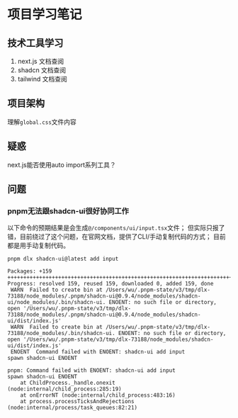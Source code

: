# 项目学习笔记

## 技术工具学习

1. next.js 文档查阅
2. shadcn 文档查阅
3. tailwind 文档查阅

## 项目架构

理解`global.css`文件内容

## 疑惑

next.js能否使用auto import系列工具？

## 问题


### pnpm无法跟shadcn-ui很好协同工作

以下命令的预期结果是会生成`@/components/ui/input.tsx`文件；
但实际只报了错，目前绕过了这个问题，在官网文档，提供了CLI/手动复制代码的方式；
目前都是用手动复制代码。

```
pnpm dlx shadcn-ui@latest add input

Packages: +159
+++++++++++++++++++++++++++++++++++++++++++++++++++++++++++++++++++++++++++++++++++++++++++++++++++++++++++++++++++++++++++++++++++++++++++++++++++++++++++++++
Progress: resolved 159, reused 159, downloaded 0, added 159, done
 WARN  Failed to create bin at /Users/wu/.pnpm-state/v3/tmp/dlx-73188/node_modules/.pnpm/shadcn-ui@0.9.4/node_modules/shadcn-ui/node_modules/.bin/shadcn-ui. ENOENT: no such file or directory, open '/Users/wu/.pnpm-state/v3/tmp/dlx-73188/node_modules/.pnpm/shadcn-ui@0.9.4/node_modules/shadcn-ui/dist/index.js'
 WARN  Failed to create bin at /Users/wu/.pnpm-state/v3/tmp/dlx-73188/node_modules/.bin/shadcn-ui. ENOENT: no such file or directory, open '/Users/wu/.pnpm-state/v3/tmp/dlx-73188/node_modules/shadcn-ui/dist/index.js'
 ENOENT  Command failed with ENOENT: shadcn-ui add input
spawn shadcn-ui ENOENT

pnpm: Command failed with ENOENT: shadcn-ui add input
spawn shadcn-ui ENOENT
    at ChildProcess._handle.onexit (node:internal/child_process:285:19)
    at onErrorNT (node:internal/child_process:483:16)
    at process.processTicksAndRejections (node:internal/process/task_queues:82:21)
```
